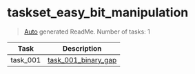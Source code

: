 # taskset_easy_bit_manipulation

> [Auto](https://github.com/codeaprendiz/learn_fullstack/blob/main/home/php/intermediate/taskset_intermediate_php/task_004_createGlobalMarkdownTable/generate-readme.php) generated ReadMe. Number of tasks: 1

| Task     | Description                                                              |
|----------|--------------------------------------------------------------------------|
| task_001 | [task_001_binary_gap](taskset_easy_bit_manipulation/task_001_binary_gap) |
